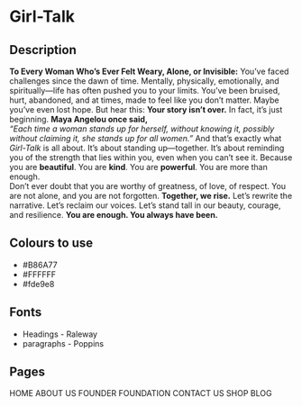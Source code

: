 # Girl-Talk

## Description
**To Every Woman Who’s Ever Felt Weary, Alone, or Invisible:**
You’ve faced challenges since the dawn of time. Mentally, physically, emotionally, and spiritually—life has often pushed you to your limits. You’ve been bruised, hurt, abandoned, and at times, made to feel like you don’t matter. Maybe you’ve even lost hope. 
But hear this: **Your story isn’t over.** 
In fact, it’s just beginning.
**Maya Angelou once said,**  
*“Each time a woman stands up for herself, without knowing it, possibly without claiming it, she stands up for all women.”*
And that’s exactly what *Girl-Talk* is all about. It’s about standing up—together. It’s about reminding you of the strength that lies within you, even when you can’t see it. 
Because you are **beautiful**. You are **kind**. You are **powerful**. You are more than enough.  
Don’t ever doubt that you are worthy of greatness, of love, of respect. You are not alone, and you are not forgotten. **Together, we rise.** 
Let’s rewrite the narrative. Let’s reclaim our voices. Let’s stand tall in our beauty, courage, and resilience.
**You are enough. You always have been.**

## Colours to use
- #B86A77
- #FFFFFF
- #fde9e8

## Fonts
- Headings   - Raleway
- paragraphs - Poppins

## Pages
HOME
ABOUT US
FOUNDER
FOUNDATION
CONTACT US
SHOP
BLOG